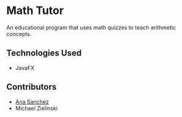 # Math Tutor

An educational program that uses math quizzes to teach arithmetic concepts.

## Technologies Used

* JavaFX

## Contributors
* [Ana Sanchez](https://github.com/anacsanchez)
* Michael Zielinski 
